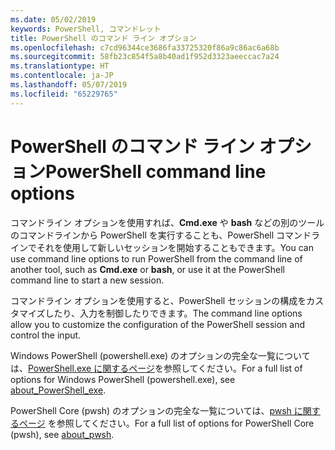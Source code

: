 ```yaml
---
ms.date: 05/02/2019
keywords: PowerShell, コマンドレット
title: PowerShell のコマンド ライン オプション
ms.openlocfilehash: c7cd96344ce3686fa33725320f86a9c86ac6a68b
ms.sourcegitcommit: 58fb23c854f5a8b40ad1f952d3323aeeccac7a24
ms.translationtype: HT
ms.contentlocale: ja-JP
ms.lasthandoff: 05/07/2019
ms.locfileid: "65229765"
---
```

# <a name="powershell-command-line-options"></a><span data-ttu-id="73188-103">PowerShell のコマンド ライン オプション</span><span class="sxs-lookup"><span data-stu-id="73188-103">PowerShell command line options</span></span>

<span data-ttu-id="73188-104">コマンドライン オプションを使用すれば、**Cmd.exe** や **bash** などの別のツールのコマンドラインから PowerShell を実行することも、PowerShell コマンドラインでそれを使用して新しいセッションを開始することもできます。</span><span class="sxs-lookup"><span data-stu-id="73188-104">You can use command line options to run PowerShell from the command line of another tool, such as **Cmd.exe** or **bash**, or use it at the PowerShell command line to start a new session.</span></span>

<span data-ttu-id="73188-105">コマンドライン オプションを使用すると、PowerShell セッションの構成をカスタマイズしたり、入力を制御したりできます。</span><span class="sxs-lookup"><span data-stu-id="73188-105">The command line options allow you to customize the configuration of the PowerShell session and control the input.</span></span>

<span data-ttu-id="73188-106">Windows PowerShell (powershell.exe) のオプションの完全な一覧については、[PowerShell.exe に関するページ](/powershell/module/Microsoft.PowerShell.Core/About/about_PowerShell_exe)を参照してください。</span><span class="sxs-lookup"><span data-stu-id="73188-106">For a full list of options for Windows PowerShell (powershell.exe), see [about_PowerShell_exe](/powershell/module/Microsoft.PowerShell.Core/About/about_PowerShell_exe).</span></span>

<span data-ttu-id="73188-107">PowerShell Core (pwsh) のオプションの完全な一覧については、[pwsh に関するページ](/powershell/module/Microsoft.PowerShell.Core/About/about_pwsh) を参照してください。</span><span class="sxs-lookup"><span data-stu-id="73188-107">For a full list of options for PowerShell Core (pwsh), see [about_pwsh](/powershell/module/Microsoft.PowerShell.Core/About/about_pwsh).</span></span>